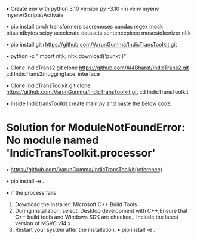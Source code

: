 •	Create env with python 3.10 version
py -3.10 -m venv myenv  
myenv\Scripts\Activate   

•	pip install torch transformers sacremoses pandas regex mock bitsandbytes scipy accelerate datasets sentencepiece mosestokenizer nltk

•	pip install git+https://github.com/VarunGumma/IndicTransToolkit.git


•	python -c "import nltk; nltk.download('punkt')"

•	Clone IndicTrans2
git clone https://github.com/AI4Bharat/IndicTrans2.git
cd IndicTrans2/huggingface_interface

•	Clone IndicTransToolkit
git clone https://github.com/VarunGumma/IndicTransToolkit.git
cd IndicTransToolkit

•	Inside IndictransToolkit create main.py and paste the below code:


# Solution for ModuleNotFoundError: No module named 'IndicTransToolkit.processor'

•	https://github.com/VarunGumma/IndicTransToolkit(reference)

•	pip install -e .

•	if the process fails 

1.	Download the installer:
Microsoft C++ Build Tools
2.	During installation, select: Desktop development with C++,Ensure that C++ build tools and Windows SDK are checked., Include the latest version of MSVC v14.x.
3.	Restart your system after the installation.
•	pip install -e .
